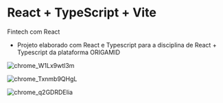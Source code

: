 # React + TypeScript + Vite

Fintech com React

- Projeto elaborado com React e Typescript para a disciplina de React + Typescript da plataforma
  ORIGAMID


![chrome_W1Lx9wtl3m](https://github.com/demohenry/origamid-fintech/assets/73358599/94c79225-5b09-44b9-940b-e4c8cd0b8d22)



![chrome_Txnmb9QHgL](https://github.com/demohenry/origamid-fintech/assets/73358599/7f4c6d3b-1e39-4a8d-9905-0ab413369674)



![chrome_q2GDRDEIia](https://github.com/demohenry/origamid-fintech/assets/73358599/d1f87b93-28f8-4c94-9ded-5ec369126cb9)
